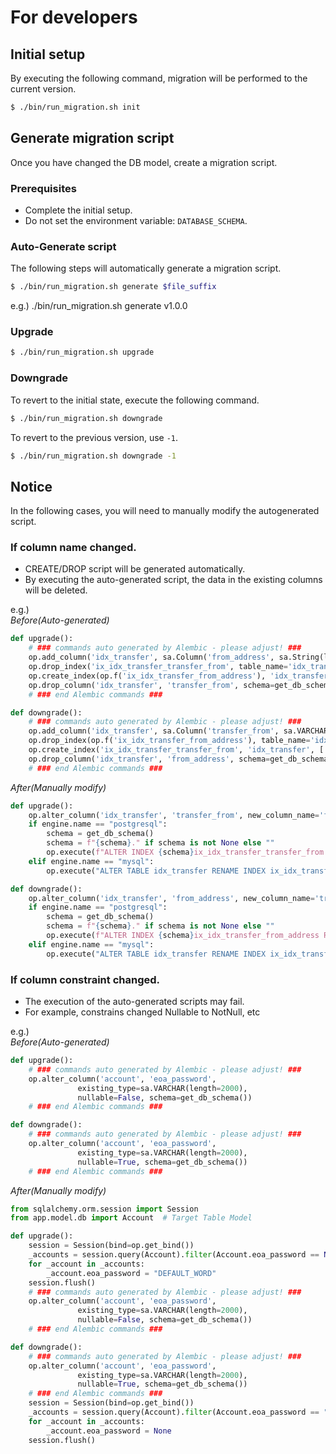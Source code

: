 # For developers

## Initial setup

By executing the following command, migration will be performed to the current version.

```bash
$ ./bin/run_migration.sh init
```

## Generate migration script

Once you have changed the DB model, create a migration script.

### Prerequisites
* Complete the initial setup.
* Do not set the environment variable: `DATABASE_SCHEMA`.

### Auto-Generate script

The following steps will automatically generate a migration script.

```bash
$ ./bin/run_migration.sh generate $file_suffix
```
e.g.) ./bin/run_migration.sh generate v1.0.0

### Upgrade

```bash
$ ./bin/run_migration.sh upgrade
```

### Downgrade

To revert to the initial state, execute the following command.

```bash
$ ./bin/run_migration.sh downgrade
```

To revert to the previous version, use `-1`.

```bash
$ ./bin/run_migration.sh downgrade -1
```

## Notice
In the following cases, you will need to manually modify the autogenerated script.

### If column name changed.

* CREATE/DROP script will be generated automatically.
* By executing the auto-generated script, the data in the existing columns will be deleted.

e.g.)  
*Before(Auto-generated)*
```python
def upgrade():
    # ### commands auto generated by Alembic - please adjust! ###
    op.add_column('idx_transfer', sa.Column('from_address', sa.String(length=42), nullable=True), schema=get_db_schema())
    op.drop_index('ix_idx_transfer_transfer_from', table_name='idx_transfer', schema=get_db_schema())
    op.create_index(op.f('ix_idx_transfer_from_address'), 'idx_transfer', ['from_address'], unique=False, schema=get_db_schema())
    op.drop_column('idx_transfer', 'transfer_from', schema=get_db_schema())
    # ### end Alembic commands ###

def downgrade():
    # ### commands auto generated by Alembic - please adjust! ###
    op.add_column('idx_transfer', sa.Column('transfer_from', sa.VARCHAR(length=42), autoincrement=False, nullable=True), schema=get_db_schema())
    op.drop_index(op.f('ix_idx_transfer_from_address'), table_name='idx_transfer', schema=get_db_schema())
    op.create_index('ix_idx_transfer_transfer_from', 'idx_transfer', ['transfer_from'], unique=False, schema=get_db_schema())
    op.drop_column('idx_transfer', 'from_address', schema=get_db_schema())
    # ### end Alembic commands ###
```

*After(Manually modify)*
```python
def upgrade():
    op.alter_column('idx_transfer', 'transfer_from', new_column_name='from_address', existing_type=sa.String(length=42), schema=get_db_schema())
    if engine.name == "postgresql":
        schema = get_db_schema()
        schema = f"{schema}." if schema is not None else ""
        op.execute(f"ALTER INDEX {schema}ix_idx_transfer_transfer_from RENAME TO ix_idx_transfer_from_address")
    elif engine.name == "mysql":
        op.execute("ALTER TABLE idx_transfer RENAME INDEX ix_idx_transfer_transfer_from TO ix_idx_transfer_from_address")

def downgrade():
    op.alter_column('idx_transfer', 'from_address', new_column_name='transfer_from', existing_type=sa.String(length=42), schema=get_db_schema())
    if engine.name == "postgresql":
        schema = get_db_schema()
        schema = f"{schema}." if schema is not None else ""
        op.execute(f"ALTER INDEX {schema}ix_idx_transfer_from_address RENAME TO ix_idx_transfer_transfer_from")
    elif engine.name == "mysql":
        op.execute("ALTER TABLE idx_transfer RENAME INDEX ix_idx_transfer_transfer_from TO ix_idx_transfer_from_address")
```

### If column constraint changed.

* The execution of the auto-generated scripts may fail.
* For example, constrains changed Nullable to NotNull, etc

e.g.)  
*Before(Auto-generated)*
```python
def upgrade():
    # ### commands auto generated by Alembic - please adjust! ###
    op.alter_column('account', 'eoa_password',
               existing_type=sa.VARCHAR(length=2000),
               nullable=False, schema=get_db_schema())
    # ### end Alembic commands ###

def downgrade():
    # ### commands auto generated by Alembic - please adjust! ###
    op.alter_column('account', 'eoa_password',
               existing_type=sa.VARCHAR(length=2000),
               nullable=True, schema=get_db_schema())
    # ### end Alembic commands ###
```

*After(Manually modify)*
```python
from sqlalchemy.orm.session import Session
from app.model.db import Account  # Target Table Model

def upgrade():
    session = Session(bind=op.get_bind())
    _accounts = session.query(Account).filter(Account.eoa_password == None).all()
    for _account in _accounts:
        _account.eoa_password = "DEFAULT_WORD"
    session.flush()
    # ### commands auto generated by Alembic - please adjust! ###
    op.alter_column('account', 'eoa_password',
               existing_type=sa.VARCHAR(length=2000),
               nullable=False, schema=get_db_schema())
    # ### end Alembic commands ###

def downgrade():
    # ### commands auto generated by Alembic - please adjust! ###
    op.alter_column('account', 'eoa_password',
               existing_type=sa.VARCHAR(length=2000),
               nullable=True, schema=get_db_schema())
    # ### end Alembic commands ###
    session = Session(bind=op.get_bind())
    _accounts = session.query(Account).filter(Account.eoa_password == "DEFAULT_WORD").all()
    for _account in _accounts:
        _account.eoa_password = None
    session.flush()
```

